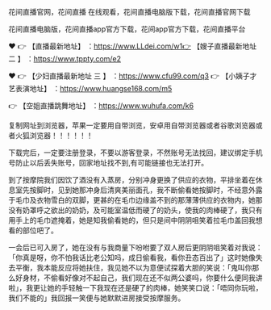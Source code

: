 花间直播官网，花间直播 在线观看，花间直播电脑版下载，花间直播官网下载

花间直播电脑版，花间直播app官方下载，花间app官方下载，花间直播平台

❤️ 👉 【直播最新地址】 ：https://www.LLdei.com/w1👉 【嫂子直播最新地址 二 】 ：https://www.tppty.com/e2

❤️ 👉 【少妇直播最新地址  三 】 ：https://www.cfu99.com/q3 👉 【小姨子才艺表演地址】 ：https://www.huangse168.com/m5

 👉 【空姐直播跳舞地址】 ：https://www.wuhufa.com/k6

复制网址到浏览器，苹果一定要用自带浏览，安卓用自带浏览器或者谷歌浏览器或者火狐浏览器！！！！！！

下载完后，一定要注册登录，不要以游客登录，不然账号无法找回，建议绑定手机号防止以后丢失账号，回家地址找不到,有可能链接也无法打开。

到了按摩院我们因饮了酒没有入蒸房，分别冲身更换了供应的衣物，平排坐着在休息室先按脚时，见到她那冲身后清爽美丽面孔，我不断偷看她按脚时，不经意外露于毛巾及衣物雪白的双脚，更甚的在毛巾边缘盖不到的那薄薄供应的衣物内，她那没有奶罩呼之欲出的奶奶，及可能室温低而硬了的奶头，使我的肉棒硬了，我只有用手上的毛巾遮掩着，她是知我偷看她的，但只是间中阴阴咀笑着拉毛巾盖回我想看的部位吧了。

一会后已可入房了，她在没有与我商量下吩咐要了双人房后更阴阴咀笑着对我说：「你真是呀，你不怕我话比老公知吗，成日偷看我，看你丑态百出了」这时她像失去平衡，我本能反应将她扶住，我见她不以为意便试探着大胆的笑说：「鬼叫你那么好身材，不偷看好像对不起自己，我们现在还不似两公婆吗，你要什么便同我讲啦」，我更让她的手轻触一下我现在还是硬了的肉棒，她笑笑口说：「唔同你玩啦，我们不能的」我回报一笑便与她默默进房接受按摩服务。
